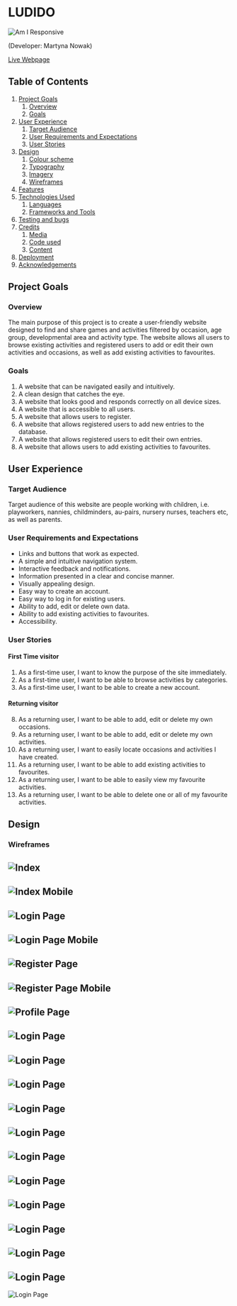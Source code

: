 # LUDIDO

![Am I Responsive](documentation/readme/amiresponsive.png)

(Developer: Martyna Nowak)

[Live Webpage](https://mmnowak.github.io/tarot-quiz/index.html)

## Table of Contents

1. [Project Goals](#project-goals)
    1. [Overview](#overview)
    2. [Goals](#goals)
2. [User Experience](#user-experience)
    1. [Target Audience](#target-audience)
    1. [User Requirements and Expectations](#user-requirements-and-expectations)
    2. [User Stories](#user-stories)
3. [Design](#design)
    1. [Colour scheme](#colour-scheme)
    2. [Typography](#typography)
    3. [Imagery](#imagery)
    4. [Wireframes](#wireframes)
4. [Features](#features)
5. [Technologies Used](#technologies-used)
    1. [Languages](#languages)
    2. [Frameworks and Tools](#frameworks-and-tools)
6. [Testing and bugs](#testing-and-bugs)
7. [Credits](#credits)
    1. [Media](#media)
    2. [Code used](#code-used)
    3. [Content](#content)
8. [Deployment](#deployment)
10. [Acknowledgements](#acknowledgements)

## Project Goals

### Overview

The main purpose of this project is to create a user-friendly website designed to find and share games and activities filtered by occasion, age group, developmental area and activity type. The website allows all users to browse existing activities and registered users to add or edit their own activities and occasions, as well as add existing activities to favourites. 

### Goals

1. A website that can be navigated easily and intuitively.
2. A clean design that catches the eye.
3. A website that looks good and responds correctly on all device sizes.
4. A website that is accessible to all users.
5. A website that allows users to register.
6. A website that allows registered users to add new entries to the database.
7. A website that allows registered users to edit their own entries.
8. A website that allows users to add existing activities to favourites.

## User Experience

### Target Audience

Target audience of this website are people working with children, i.e. playworkers, nannies, childminders, au-pairs, nursery nurses, teachers etc, as well as parents.

### User Requirements and Expectations

* Links and buttons that work as expected.
* A simple and intuitive navigation system.
* Interactive feedback and notifications.
* Information presented in a clear and concise manner.
* Visually appealing design.
* Easy way to create an account.
* Easy way to log in for existing users.
* Ability to add, edit or delete own data.
* Ability to add existing activities to favourites.
* Accessibility.

### User Stories

#### First Time visitor
1.	As a first-time user, I want to know the purpose of the site immediately.
2.	As a first-time user, I want to be able to browse activities by categories.
3.	As a first-time user, I want to be able to create a new account.

#### Returning visitor
8.	As a returning user, I want to be able to add, edit or delete my own occasions.
9.	As a returning user, I want to be able to add, edit or delete my own activities.
10.	As a returning user, I want to easily locate occasions and activities I have created.
11.	As a returning user, I want to be able to add existing activities to favourites.
12. As a returning user, I want to be able to easily view my favourite activities.
13. As a returning user, I want to be able to delete one or all of my favourite activities.
## Design

### Wireframes

![Index](documentation/readme/wireframes/index.png)
---
![Index Mobile](documentation/readme/wireframes/login-mobile.png)
---
![Login Page](documentation/readme/wireframes/login.png)
---
![Login Page Mobile](documentation/readme/wireframes/login-mobile.png)
---
![Register Page](documentation/readme/wireframes/register.png)
---
![Register Page Mobile](documentation/readme/wireframes/register-mobile.png)
---
![Profile Page](documentation/readme/wireframes/profile.png)
---
![Login Page](documentation/readme/wireframes/profile-mobile.png)
---
![Login Page](documentation/readme/wireframes/activities.png)
---
![Login Page](documentation/readme/wireframes/activities-mobile.png)
---
![Login Page](documentation/readme/wireframes/full-activity.png)
---
![Login Page](documentation/readme/wireframes/full-activity-mobile.png)
---
![Login Page](documentation/readme/wireframes/submit-activity.png)
---
![Login Page](documentation/readme/wireframes/submit-activity-mobile.png)
---
![Login Page](documentation/readme/wireframes/submit-occasion.png)
---
![Login Page](documentation/readme/wireframes/submit-occasion-mobile.png)
---
![Login Page](documentation/readme/wireframes/occasions.png)
---
![Login Page](documentation/readme/wireframes/occasions-mobile.png)
---
![Login Page](documentation/readme/wireframes/ages.png)

